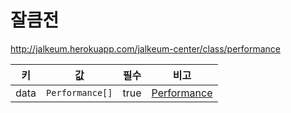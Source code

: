 # 잘큼전

http://jalkeum.herokuapp.com/jalkeum-center/class/performance

| 키 | 값 | 필수 | 비고 |
| --- | --- | --- | --- |
| data | `Performance[]` | true | [Performance](../../../performance.md) |
